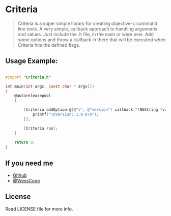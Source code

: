 # Criteria

> Criteria is a super simple library for creating objective-c command line tools.  A very simple, callback approach to handling arguments and values.
Just include the .h file, in the main or were ever.  Add some options and throw a callback in there that will be executed when Criteria hits the defined flags.

## Usage Example:
```objectivec

#import "Criteria.h"

int main(int argc, const char * argv[])
{
    @autoreleasepool
    {

		[Criteria addOption:@[@"v", @"version"] callback:^(NSString *value) {
			printf("\nVersion: 1.0.0\n");
		}];

		[Criteria run];
	}
	
	return 0;
}

```
## If you need me
* [Github](http://www.github.com/wess)
* [@WessCope](http://www.twitter.com/wess)

## License
Read LICENSE file for more info.